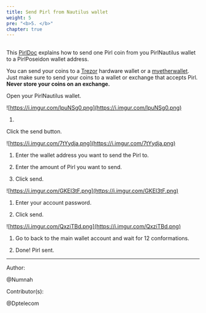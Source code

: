 ```yaml
---
title: Send Pirl from Nautilus wallet
weight: 5
pre: "<b>5. </b>"
chapter: true
---
```




##  


﻿This [PirlDoc](https://docs.pirl.io/en/) explains how to send one Pirl coin from you PirlNautilus wallet to a PirlPoseidon wallet address.  


You can send your coins to a [Trezor](https://pirl.io/en/blog/pirl-trezor) hardware wallet or a [myetherwallet](https://wallet.pirl.io/).  
Just make sure to send your coins to a wallet or exchange that accepts Pirl.  
**Never store your coins on an exchange.**  




Open your PirlNautilus wallet.

![https://i.imgur.com/IpuNSg0.png](https://i.imgur.com/IpuNSg0.png)

1.  
Click the send button.

![https://i.imgur.com/7tYydja.png](https://i.imgur.com/7tYydja.png)

  
1. Enter the wallet address you want to send the Pirl to.

  
2. Enter the amount of Pirl you want to send.

  
3. Click send.  

![https://i.imgur.com/GKEI3tF.png](https://i.imgur.com/GKEI3tF.png)  

1. Enter your account password.

  
2. Click send.

![https://i.imgur.com/QxziTBd.png](https://i.imgur.com/QxziTBd.png)
  

1. Go to back to the main wallet account and wait for 12 conformations.

  
2. Done! Pirl sent.  






---



Author:

@Numnah






Contributor(s):


@Dptelecom







